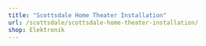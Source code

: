 ```yaml
---
title: "Scottsdale Home Theater Installation"
url: /scottsdale/scottsdale-home-theater-installation/
shop: Elektronik
---
```


